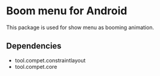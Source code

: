 # Boom menu for Android

This package is used for show menu as booming animation.


## Dependencies

- tool.compet.constraintlayout
- tool.compet.core
